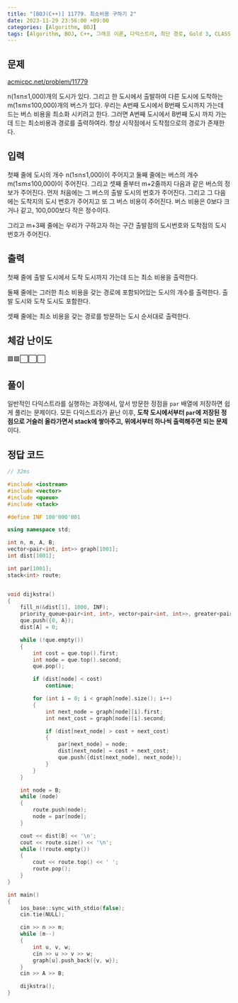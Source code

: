 ```yaml
---
title: "[BOJ(C++)] 11779. 최소비용 구하기 2"
date: 2023-11-29 23:56:00 +09:00
categories: [Algorithm, BOJ]
tags: [Algorithm, BOJ, C++, 그래프 이론, 다익스트라, 최단 경로, Gold 3, CLASS 4]
---
```

## **문제**
[acmicpc.net/problem/11779](https://www.acmicpc.net/problem/11779)
<br>

n(1≤n≤1,000)개의 도시가 있다. 그리고 한 도시에서 출발하여 다른 도시에 도착하는 m(1≤m≤100,000)개의 버스가 있다. 우리는 A번째 도시에서 B번째 도시까지 가는데 드는 버스 비용을 최소화 시키려고 한다. 그러면 A번째 도시에서 B번째 도시 까지 가는데 드는 최소비용과 경로를 출력하여라. 항상 시작점에서 도착점으로의 경로가 존재한다.
<br>

## **입력**
첫째 줄에 도시의 개수 n(1≤n≤1,000)이 주어지고 둘째 줄에는 버스의 개수 m(1≤m≤100,000)이 주어진다. 그리고 셋째 줄부터 m+2줄까지 다음과 같은 버스의 정보가 주어진다. 먼저 처음에는 그 버스의 출발 도시의 번호가 주어진다. 그리고 그 다음에는 도착지의 도시 번호가 주어지고 또 그 버스 비용이 주어진다. 버스 비용은 0보다 크거나 같고, 100,000보다 작은 정수이다.

그리고 m+3째 줄에는 우리가 구하고자 하는 구간 출발점의 도시번호와 도착점의 도시번호가 주어진다.
<br>

## **출력**
첫째 줄에 출발 도시에서 도착 도시까지 가는데 드는 최소 비용을 출력한다.

둘째 줄에는 그러한 최소 비용을 갖는 경로에 포함되어있는 도시의 개수를 출력한다. 출발 도시와 도착 도시도 포함한다.

셋째 줄에는 최소 비용을 갖는 경로를 방문하는 도시 순서대로 출력한다.
<br>

## **체감 난이도**
🟩🟩⬜⬜⬜
<br>

## **풀이**
일반적인 다익스트라를 실행하는 과정에서, 앞서 방문한 정점을 `par` 배열에 저장하면 쉽게 풀리는 문제이다. 모든 다익스트라가 끝난 이후, **도착 도시에서부터 `par`에 저장된 정점으로 거슬러 올라가면서 stack에 쌓아주고, 위에서부터 하나씩 출력해주면 되는 문제**이다.
<br>

## **정답 코드**
```c++
// 32ms

#include <iostream>
#include <vector>
#include <queue>
#include <stack>

#define INF 100'000'001

using namespace std;

int n, m, A, B;
vector<pair<int, int>> graph[1001];
int dist[1001];

int par[1001];
stack<int> route;


void dijkstra()
{
    fill_n(&dist[1], 1000, INF);
    priority_queue<pair<int, int>, vector<pair<int, int>>, greater<pair<int, int>>> que;
    que.push({0, A});
    dist[A] = 0;

    while (!que.empty())
    {
        int cost = que.top().first;
        int node = que.top().second;
        que.pop();

        if (dist[node] < cost)
            continue;

        for (int i = 0; i < graph[node].size(); i++)
        {
            int next_node = graph[node][i].first;
            int next_cost = graph[node][i].second;

            if (dist[next_node] > cost + next_cost)
            {
                par[next_node] = node;
                dist[next_node] = cost + next_cost;
                que.push({dist[next_node], next_node});
            }
        }
    }

    int node = B;
    while (node)
    {
        route.push(node);
        node = par[node];
    }

    cout << dist[B] << '\n';
    cout << route.size() << '\n';
    while (!route.empty())
    {
        cout << route.top() << ' ';
        route.pop();
    }
}

int main()
{
    ios_base::sync_with_stdio(false);
    cin.tie(NULL);

    cin >> n >> m;
    while (m--)
    {
        int u, v, w;
        cin >> u >> v >> w;
        graph[u].push_back({v, w});
    }
    cin >> A >> B;

    dijkstra();
}
```